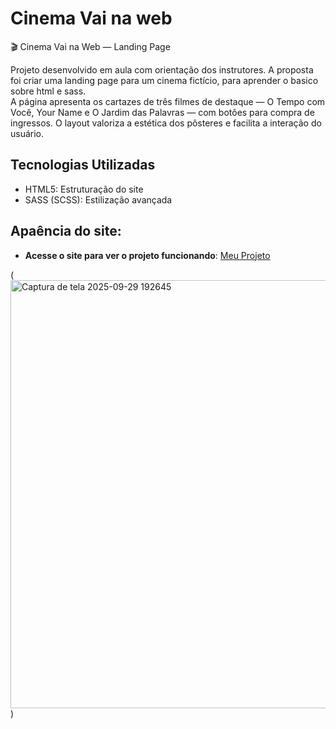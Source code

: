 
# Cinema Vai na web

🎬 Cinema Vai na Web — Landing Page

Projeto desenvolvido em aula com orientação dos instrutores. A proposta foi criar uma landing page para um cinema fictício, para aprender o basico sobre html e sass.    
A página apresenta os cartazes de três filmes de destaque — O Tempo com Você, Your Name e O Jardim das Palavras — com botões para compra de ingressos. O layout valoriza a estética dos pôsteres e facilita a interação do usuário.
## Tecnologias Utilizadas

- HTML5: Estruturação do site 
- SASS (SCSS): Estilização avançada

## Apaência do site:

* **Acesse o site para ver o projeto funcionando**: [Meu Projeto](https://brunocorrea.github.io/Cinema_Vai_na_Web/)

(<img width="851" height="685" alt="Captura de tela 2025-09-29 192645" src="https://github.com/user-attachments/assets/53749b43-bee9-4493-82d9-fc52b0b4bdd6" />)

